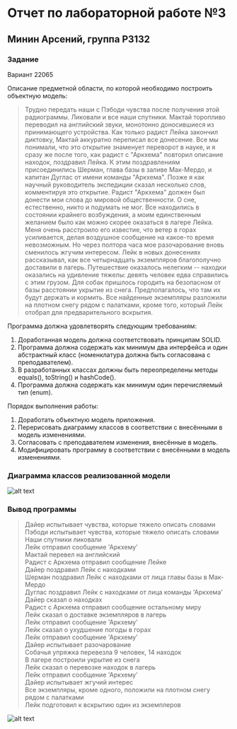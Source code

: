 # Отчет по лабораторной работе №3
## Минин Арсений, группа P3132
### Задание
Вариант 22065

Описание предметной области, по которой необходимо построить объектную модель:

> Трудно передать наши с Пэбоди чувства после получения этой радиограммы. Ликовали и все наши спутники. Мактай торопливо переводил на английский звуки, монотонно доносившиеся из принимающего устройства. Как только радист Лейка закончил диктовку, Мактай аккуратно переписал все донесение. Все мы понимали, что это открытие знаменует переворот в науке, и я сразу же после того, как радист с "Аркхема" повторил описание находок, поздравил Лейка. К этим поздравлениям присоединились Шерман, глава базы в заливе Мак-Мердо, и капитан Дуглас от имени команды "Аркхема". Позже я как научный руководитель экспедиции сказал несколько слов, комментируя это открытие. Радист "Аркхема" должен был донести мои слова до мировой общественности. О сне, естественно, никто и подумать не мог. Все находились в состоянии крайнего возбуждения, а моим единственным желанием было как можно скорее оказаться в лагере Лейка. Меня очень расстроило его известие, что ветер в горах усиливается, делая воздушное сообщение на какое-то время невозможным. Но через полтора часа мое разочарование вновь сменилось жгучим интересом. Лейк в новых донесениях рассказывал, как все четырнадцать экземпляров благополучно доставили в лагерь. Путешествие оказалось нелегким -- находки оказались на удивление тяжелы: девять человек едва справились с этим грузом. Для собак пришлось городить на безопасном от базы расстоянии укрытие из снега. Предполагалось, что там их будут держать и кормить. Все найденные экземпляры разложили на плотном снегу рядом с палатками, кроме того, который Лейк отобрал для предварительного вскрытия.

 Программа должна удовлетворять следующим требованиям:

1. Доработанная модель должна соответствовать принципам SOLID.
1. Программа должна содержать как минимум два интерфейса и один абстрактный класс (номенклатура должна быть согласована с преподавателем).
1. В разработанных классах должны быть переопределены методы equals(), toString() и hashCode().
1. Программа должна содержать как минимум один перечисляемый тип (enum).

Порядок выполнения работы:

1. Доработать объектную модель приложения.
1. Перерисовать диаграмму классов в соответствии с внесёнными в модель изменениями.
1. Согласовать с преподавателем изменения, внесённые в модель.
1. Модифицировать программу в соответствии с внесёнными в модель изменениями.

### Диаграмма классов реализованной модели

![alt text]( https://i.imgur.com/dncfMou.png )

### Вывод программы

>Дайер испытывает чувства, которые тяжело описать словами  
Пэбоди испытывает чувства, которые тяжело описать словами  
Наши спутники ликовали  
Лейк отправил сообщение 'Аркхему'  
Мактай перевел на английский  
Радист с Аркхема отправил сообщение Лейке  
Дайер поздравил Лейк c находками  
Шерман поздравил Лейк c находками от лица главы базы в Мак-Мердо  
Дуглас поздравил Лейк c находками от лица  команды 'Аркхема'  
Дайер сказал о находках  
Радист с Аркхема отправил сообщение остальному миру  
Лейк сказал о доставке экземпляров в лагерь  
Лейк отправил сообщение 'Аркхему'  
Лейк сказал о ухудшение погоды в горах  
Лейк отправил сообщение 'Аркхему'  
Дайер испытывает разочарование  
Собачья упряжка перевезла 9 человек, 14 находок  
В лагере построили укрытие из снега  
Лейк сказал о перевозке находок в лагерь  
Лейк отправил сообщение 'Аркхему'  
Дайер испытывает жгучий интерес  
Все экземпляры, кроме одного, положили на плотном снегу рядом с палатками  
Лейк подготовил к вскрытию один из экземплеров  

![alt text](https://i.imgur.com/IyN6cdx.jpeg)
